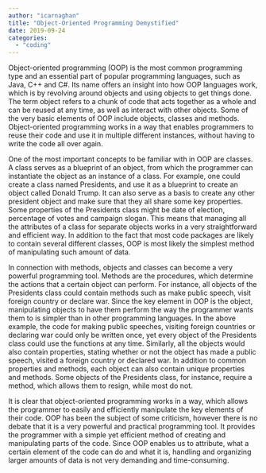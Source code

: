 ```yaml
---
author: "icarnaghan"
title: "Object-Oriented Programming Demystified"
date: 2019-09-24
categories: 
  - "coding"
---
```


Object-oriented programming (OOP) is the most common programming type and an essential part of popular programming languages, such as Java, C++ and C#. Its name offers an insight into how OOP languages work, which is by revolving around objects and using objects to get things done. The term object refers to a chunk of code that acts together as a whole and can be reused at any time, as well as interact with other objects. Some of the very basic elements of OOP include objects, classes and methods. Object-oriented programming works in a way that enables programmers to reuse their code and use it in multiple different instances, without having to write the code all over again.

One of the most important concepts to be familiar with in OOP are classes. A class serves as a blueprint of an object, from which the programmer can instantiate the object as an instance of a class. For example, one could create a class named Presidents, and use it as a blueprint to create an object called Donald Trump. It can also serve as a basis to create any other president object and make sure that they all share some key properties. Some properties of the Presidents class might be date of election, percentage of votes and campaign slogan. This means that managing all the attributes of a class for separate objects works in a very straightforward and efficient way. In addition to the fact that most code packages are likely to contain several different classes, OOP is most likely the simplest method of manipulating such amount of data.

In connection with methods, objects and classes can become a very powerful programming tool. Methods are the procedures, which determine the actions that a certain object can perform. For instance, all objects of the Presidents class could contain methods such as make public speech, visit foreign country or declare war. Since the key element in OOP is the object, manipulating objects to have them perform the way the programmer wants them to is simpler than in other programming languages. In the above example, the code for making public speeches, visiting foreign countries or declaring war could only be written once, yet every object of the Presidents class could use the functions at any time. Similarly, all the objects would also contain properties, stating whether or not the object has made a public speech, visited a foreign country or declared war. In addition to common properties and methods, each object can also contain unique properties and methods. Some objects of the Presidents class, for instance, require a method, which allows them to resign, while most do not.

It is clear that object-oriented programming works in a way, which allows the programmer to easily and efficiently manipulate the key elements of their code. OOP has been the subject of some criticism, however there is no debate that it is a very powerful and practical programming tool. It provides the programmer with a simple yet efficient method of creating and manipulating parts of the code. Since OOP enables us to attribute, what a certain element of the code can do and what it is, handling and organizing larger amounts of data is not very demanding and time-consuming.
